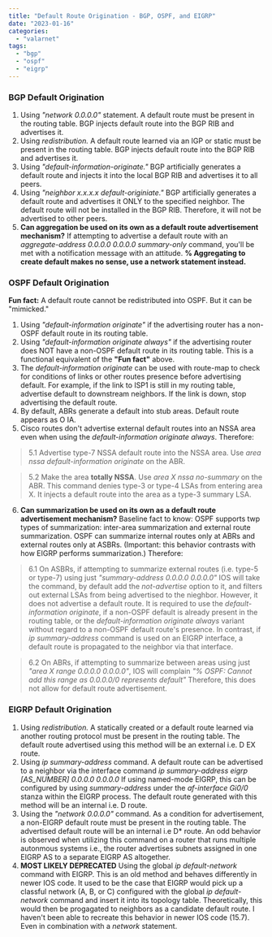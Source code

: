 ```yaml
---
title: "Default Route Origination - BGP, OSPF, and EIGRP"
date: "2023-01-16"
categories: 
  - "valarnet"
tags: 
  - "bgp"
  - "ospf"
  - "eigrp"
---
```

### BGP Default Origination
1. Using *"network 0.0.0.0"* statement. A default route must be present in the routing table. BGP injects default route into the BGP RIB and advertises it.
2. Using *redistribution.* A default route learned via an IGP or static must be present in the routing table. BGP injects default route into the BGP RIB and advertises it.
3. Using *"default-information-originate."* BGP artificially generates a default route and injects it into the local BGP RIB and advertises it to all peers.
4. Using *"neighbor x.x.x.x default-originiate."* BGP artificially generates a default route and advertises it ONLY to the specified neighbor. The default route will not be installed in the BGP RIB. Therefore, it will not be advertised to other peers.
5. **Can aggregation be used on its own as a default route advertisement mechanism?** If attempting to advertise a default route with an *aggregate-address 0.0.0.0 0.0.0.0 summary-only* command, you'll be met with a notification message with an attitude. **% Aggregating to create default makes no sense, use a network statement instead.**

### OSPF Default Origination
**Fun fact:** A default route cannot be redistributed into OSPF. But it can be "mimicked."
1. Using *"default-information originate"* if the advertising router has a non-OSPF default route in its routing table.
2. Using *"default-information originate always"* if the advertising router does NOT have a non-OSPF default route in its routing table. This is a functional equivalent of the **"Fun fact"** above.
3. The *default-information originate* can be used with route-map to check for conditions of links or other routes presence before advertising default. For example, if the link to ISP1 is still in my routing table, advertise default to downstream neighbors. If the link is down, stop advertising the default route.
4. By default, ABRs generate a default into stub areas. Default route appears as O IA.
5. Cisco routes don't advertise external default routes into an NSSA area even when using the *default-information originate always*. Therefore:
>  5.1 Advertise type-7 NSSA default route into the NSSA area. Use *area nssa default-information originate* on the ABR.
  
>  5.2 Make the area **totally NSSA**. Use *area X nssa no-summary* on the ABR. This command denies type-3 or type-4 LSAs from entering area X. It injects a default route into the area as a type-3 summary LSA.

6. **Can summarization be used on its own as a default route advertisement mechanism?** Baseline fact to know: OSPF supports twp types of summarization: inter-area summarization and external route summarization. OSPF can summarize internal routes only at ABRs and external routes only at ASBRs. (Important: this behavior contrasts with how EIGRP performs summarization.) Therefore:

> 6.1 On ASBRs, if attempting to summarize external routes (i.e. type-5 or type-7) using just *"summary-address 0.0.0.0 0.0.0.0"* IOS will take the command, by default add the *not-advertise* option to it, and filters out external LSAs from being advertised to the nieghbor. However, it does not advertise a default route. It is required to use the *default-information originate*, if a non-OSPF default is already present in the routing table, or the *default-information originate always* variant without regard to a non-OSPF default route's presence. In contrast, if *ip summary-address* command is used on an EIGRP interface, a default route is propagated to the neighbor via that interface.

> 6.2 On ABRs, if attempting to summarize between areas using just *"area X range 0.0.0.0 0.0.0.0"*, IOS will complain *"% OSPF: Cannot add this range as 0.0.0.0/0 represents default"* Therefore, this does not allow for default route advertisement.

### EIGRP Default Origination
1. Using *redistribution.* A statically created or a default route learned via another routing protocol must be present in the routing table. The default route advertised using this method will be an external i.e. D EX route.
2. Using *ip summary-address* command.  A default route can be advertised to a neighbor via the interface command *ip summary-address eigrp [AS_NUMBER] 0.0.0.0 0.0.0.0* If using named-mode EIGRP, this can be configured by using *summary-address* under the *af-interface Gi0/0* stanza within the EIGRP process. The default route generated with this method will be an internal i.e. D route.  
4. Using the *"network 0.0.0.0"* command. As a condition for advertisement, a non-EIGRP default route must be present in the routing table. The advertised default route will be an internal i.e D* route. An odd behavior is observed when utilizing this command on a router that runs multiple autonmous systems i.e., the router advertises subnets assigned in one EIGRP AS to a separate EIGRP AS altogether.
5. **MOST LIKELY DEPRECATED** Using the global *ip default-network* command with EIGRP. This is an old method and behaves differently in newer IOS code. It used to be the case that EIGRP would pick up a classful network (A, B, or C) configured with the global *ip default-network* command and insert it into its topology table.  Theoretically, this would then be progagated to neighbors as a candidate default route. I haven't been able to recreate this behavior in newer IOS code (15.7). Even in combination with a *network* statement.